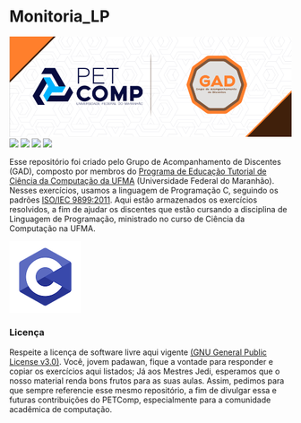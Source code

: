 # Monitoria_LP





![](./GAD.png)
![](https://img.shields.io/badge/PETComp-100%25-blue)
![](https://img.shields.io/badge/GAD-D+-9cf)
![](https://img.shields.io/badge/Open-Source-blue)
![](https://img.shields.io/badge/Hello-Git-9cf)


Esse repositório foi criado pelo Grupo de Acompanhamento de Discentes (GAD), composto por membros do [Programa de Educação Tutorial de Ciência da Computação da UFMA](https://pet.ufma.br/comp/) (Universidade Federal do Maranhão). Nesses exercícios, usamos a linguagem de Programação C, seguindo os padrões [ISO/IEC 9899:2011](http://www.open-std.org/jtc1/sc22/wg14/). Aqui estão armazenados os exercícios resolvidos, a fim de ajudar os discentes que estão cursando a disciplina de Linguagem de Programação, ministrado no curso de Ciência da Computação na UFMA. 

![](c.png)

### Licença

Respeite a licença de software livre aqui vigente [(GNU General Public License v3.0)](/LICENSE). Você, jovem padawan, fique a vontade para responder e copiar os exercícios aqui listados; Já aos Mestres Jedi, esperamos que o nosso material renda bons frutos para as suas aulas. Assim, pedimos para que sempre referencie esse mesmo repositório, a fim de divulgar essa e futuras contribuições do PETComp, especialmente para a comunidade acadêmica de computação.
